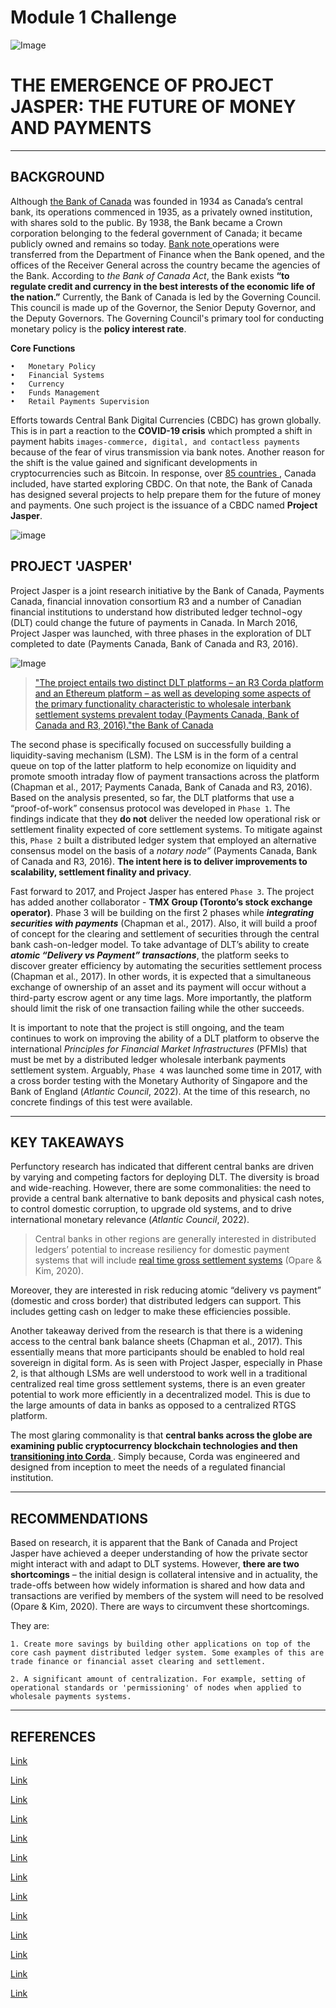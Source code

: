 # Module 1 Challenge
![Image](https://www.centralbanking.com/sites/default/files/styles/landscape_750_463/public/article_copied_files/neural-network.jpg?itok=Q3rrAkHM)

# THE EMERGENCE OF PROJECT JASPER: THE FUTURE OF MONEY AND PAYMENTS 
----------------------------------------------------------------------------

## BACKGROUND 

Although <a href="https://www.bankofcanada.ca/about/history/"> the Bank of Canada</a> was founded in 1934 as Canada’s central bank, its operations commenced in 1935, as a privately owned institution, with shares sold to the public. By 1938, the Bank became a Crown corporation belonging to the federal government of Canada; it became publicly owned and remains so today.  <a href="https://www.bankofcanada.ca/about/history/"> Bank note </a> operations were transferred from the Department of Finance when the Bank opened, and the offices of the Receiver General across the country became the agencies of the Bank. According to *the Bank of Canada Act*, the Bank exists **“to regulate credit and currency in the best interests of the economic life of the nation.”** Currently, the Bank of Canada is led by the Governing Council. This council is made up of the Governor, the Senior Deputy Governor, and the Deputy Governors. The Governing Council's primary tool for conducting monetary policy is the **policy interest rate**.

**Core Functions**

    •	Monetary Policy
    •	Financial Systems
    •	Currency
    •	Funds Management
    •	Retail Payments Supervision

Efforts towards Central Bank Digital Currencies (CBDC) has grown globally. This is in part a reaction to the **COVID-19 crisis** which prompted a shift in payment habits `images-commerce, digital, and contactless payments` because of the fear of virus transmission via bank notes. Another reason for the shift is the value gained and significant developments in cryptocurrencies such as Bitcoin. In response, over <a href="https://www.atlanticcouncil.org/blogs/new-atlanticist/central-banks-are-embracing-digital-currencies-will-the-us-lead-or-follow/"> 85 countries </a>, Canada included, have started exploring CBDC. On that note, the Bank of Canada has designed several projects to help prepare them for the future of money and payments. One such project is the issuance of a CBDC named **Project Jasper**. 


![image](https://encrypted-tbn0.gstatic.com/images?q=tbn:ANd9GcRUozGk1SqI0Lw1BJuBOeyTe6hmgDwbI1f48A&usqp=CAU) 


## PROJECT 'JASPER' 


Project Jasper is a joint research initiative by the Bank of Canada, Payments Canada, financial innovation consortium R3 and a number of Canadian financial institutions to understand how distributed ledger technol¬ogy (DLT) could change the future of payments in Canada. In March 2016, Project Jasper was launched, with three phases in the exploration of DLT completed to date (Payments Canada, Bank of Canada and R3, 2016). 

![Image](https://encrypted-tbn0.gstatic.com/images?q=tbn:ANd9GcQVDY3ra7EheADS4tdGZxQTMVG66-Zpl5ZpOA&usqp=CAU)

><a href="https://www.bankofcanada.ca/wp-content/uploads/2017/05/fsr-june-2017-chapman.pdf"> "The project entails two distinct DLT platforms – an R3 Corda platform and an Ethereum platform – as well as developing some aspects of the primary functionality characteristic to wholesale interbank settlement systems prevalent today (Payments Canada, Bank of Canada and R3, 2016)."the Bank of Canada</a> 

The second phase is specifically focused on successfully building a liquidity-saving mechanism (LSM).  The LSM is in the form of a central queue on top of the latter platform to help economize on liquidity and promote smooth intraday flow of payment transactions across the platform (Chapman et al., 2017; Payments Canada, Bank of Canada and R3, 2016). Based on the analysis presented, so far, the DLT platforms that use a “proof-of-work” consensus protocol was developed in `Phase 1`. The findings indicate that they **do not** deliver the needed low operational risk or settlement finality expected of core settlement systems. To mitigate against this, `Phase 2` built a distributed ledger system that employed an alternative consensus model on the basis of a *notary node”* (Payments Canada, Bank of Canada and R3, 2016). **The intent here is to deliver improvements to scalability, settlement finality and privacy**. 

Fast forward to 2017, and Project Jasper has entered `Phase 3`. The project has added another collaborator - **TMX Group (Toronto’s stock exchange operator)**. Phase 3 will be building on the first 2 phases while ***integrating securities with payments*** (Chapman et al., 2017). Also, it will build a proof of concept for the clearing and settlement of securities through the central bank cash-on-ledger model. To take advantage of DLT’s ability to create ***atomic “Delivery vs Payment” transactions***, the platform seeks to discover greater efficiency by automating the securities settlement process (Chapman et al., 2017). In other words, it is expected that a simultaneous exchange of ownership of an asset and its payment will occur without a third-party escrow agent or any time lags. More importantly, the platform should limit the risk of one transaction failing while the other succeeds.

It is important to note that the project is still ongoing, and the team continues to work on improving the ability of a DLT platform to observe the international *Principles for Financial Market Infrastructures* (PFMIs) that must be met by a distributed ledger wholesale interbank payments settlement system. Arguably, `Phase 4` was launched some time in 2017, with a cross border testing with the Monetary Authority of Singapore and the Bank of England (*Atlantic Council*, 2022). At the time of this research, no concrete findings of this test were available.

---
## KEY TAKEAWAYS 

Perfunctory research has indicated that different central banks are driven by varying and competing factors for deploying DLT. The diversity is broad and wide-reaching. However, there are some commonalities: the need to provide a central bank alternative to bank deposits and physical cash notes, to control domestic corruption, to upgrade old systems, and to drive international monetary relevance (*Atlantic Council*, 2022). 

>Central banks in other regions are generally interested in distributed ledgers’ potential to increase resiliency for domestic payment systems that will include <a href="https://www.coindesk.com/markets/2017/02/10/project-jasper-lessons-from-bank-of-canadas-first-blockchain-project/"> real time gross settlement systems</a> (Opare & Kim, 2020). 

Moreover, they are interested in risk reducing atomic “delivery vs payment” (domestic and cross border) that distributed ledgers can support. This includes getting cash on ledger to make these efficiencies possible.

Another takeaway derived from the research is that there is a widening access to the central bank balance sheets (Chapman et al., 2017). This essentially means that more participants should be enabled to hold real sovereign in digital form. As is seen with Project Jasper, especially in Phase 2, is that although LSMs are well understood to work well in a traditional centralized real time gross settlement systems, there is an even greater potential to work more efficiently in a decentralized model. This is due to the large amounts of data in banks as opposed to a centralized RTGS platform.

The most glaring commonality is that **central banks across the globe are examining public cryptocurrency blockchain technologies and then <a href="https://www.coindesk.com/markets/2017/02/10/project-jasper-lessons-from-bank-of-canadas-first-blockchain-project/"> transitioning into Corda </a>**. Simply because, Corda was engineered and designed from inception to meet the needs of a regulated financial institution.

---
## RECOMMENDATIONS 
Based on research, it is apparent that the Bank of Canada and Project Jasper have achieved a deeper understanding of how the private sector might interact with and adapt to DLT systems. However, **there are two shortcomings** – the initial design is collateral intensive and in actuality, the trade-offs between how widely information is shared and how data and transactions are verified by members of the system will need to be resolved (Opare & Kim, 2020). There are ways to circumvent these shortcomings. 

They are:

    1. Create more savings by building other applications on top of the core cash payment distributed ledger system. Some examples of this are trade finance or financial asset clearing and settlement. 

    2. A significant amount of centralization. For example, setting of operational standards or 'permissioning' of nodes when applied to wholesale payments systems.

---
## REFERENCES 

[Link](https://www.ctvnews.ca/health/coronavirus/coronavirus-can-remain-infectious-on-bank-notes-other-surfaces-for-weeks-study-1.5141970)

[Link](http://www.bis.org/cpmi/publ/d101a.pdf.)

[Link](https://crypto.news/bank-of-canada-announces-new-findings-on-blockchain-undertaking-project-jasper/)

[Link](https://www.atlanticcouncil.org/cbdctracker/)

[Link](https://www.bankofcanada.ca/research/digital-currencies-and-fintech/projects/)

[Link](https://www.bankofcanada.ca/wp-content/uploads/2017/05/fsr-june-2017-chapman.pdf)

[Link](https://www.bis.org/cpmi/publ/d101a.pdf)

[Link](https://www.centralbanking.com/central-banks/currency/digital-currencies/3518451/canadas-project-jasper-finds-dlt-is-viable-for-securities-settlement)

[Link](https://www.coindesk.com/markets/2017/02/10/project-jasper-lessons-from-bank-of-canadas-first-blockchain-project/)

[Link](https://www.ecb.europa.eu/pub/pdf/scpops/ecb.op259~33b180d450.en.pdf?5600eb360c1a45382efac52d904660d0)

[Link](https://www.economist.com/the-economist-explains/2021/02/16/what-is-the-fuss-over-central-bank-digital-currencies?utm_medium=cpc.adword.pd&utm_source=google&ppccampaignID=18798097116&ppcadID=&utm_campaign=a.22brand_pmax&utm_content=conversion.direct-response.anonymous&gclid=CjwKCAiApvebBhAvEiwAe7mHSJK95ItwF9X33UdLbS1IHvVDY3JtppkkW3G3JH67NY4zQ5SF7FQhThoCg2MQAvD_BwE&gclsrc=aw.ds)

[Link](https://www.r3.com/blog/blockchains-and-central-banks-what-have-we-learnt/)

[Link](https://www.researchgate.net/publication/342139870_A_Compendium_of_Practices_for_Central_Bank_Digital_Currencies_for_Multinational_Financial_Infrastructures)




